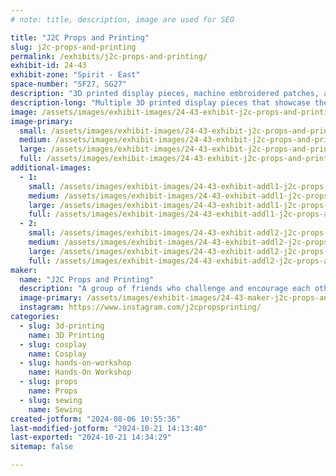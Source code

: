 ```yaml
---
# note: title, description, image are used for SEO

title: "J2C Props and Printing"
slug: j2c-props-and-printing
permalink: /exhibits/j2c-props-and-printing/
exhibit-id: 24-43
exhibit-zone: "Spirit - East"
space-number: "SF27, SG27"
description: "3D printed display pieces, machine embroidered patches, and hands on painting experience."
description-long: "Multiple 3D printed display pieces that showcase the groups expertise in printing, painting, and lighting. The pieces demonstrate various techniques from electronics and lighting, to airbrushing and glow paint. All of the props and miniatures are 3D printed using ABS, PLA, and Resin in a variety of scales from 1/6th to life size. We've been 3D printing for many years and we are eager to share the techniques and experience we've learned along with visitors. Many pieces will be for sale.  This year we will be also hosting a Hands on Workshop where you will be able to paint 3d printed models for a small fee."
image: /assets/images/exhibit-images/24-43-exhibit-j2c-props-and-printing-img-9291-large.JPG
image-primary: 
  small: /assets/images/exhibit-images/24-43-exhibit-j2c-props-and-printing-img-9291-small.JPG
  medium: /assets/images/exhibit-images/24-43-exhibit-j2c-props-and-printing-img-9291-medium.JPG
  large: /assets/images/exhibit-images/24-43-exhibit-j2c-props-and-printing-img-9291-large.JPG
  full: /assets/images/exhibit-images/24-43-exhibit-j2c-props-and-printing-img-9291-full.JPG
additional-images: 
  - 1:
    small: /assets/images/exhibit-images/24-43-exhibit-addl1-j2c-props-and-printing-img-0383-small.JPG
    medium: /assets/images/exhibit-images/24-43-exhibit-addl1-j2c-props-and-printing-img-0383-medium.JPG
    large: /assets/images/exhibit-images/24-43-exhibit-addl1-j2c-props-and-printing-img-0383-large.JPG
    full: /assets/images/exhibit-images/24-43-exhibit-addl1-j2c-props-and-printing-img-0383-full.JPG
  - 2:
    small: /assets/images/exhibit-images/24-43-exhibit-addl2-j2c-props-and-printing-img-1020-small.JPG
    medium: /assets/images/exhibit-images/24-43-exhibit-addl2-j2c-props-and-printing-img-1020-medium.JPG
    large: /assets/images/exhibit-images/24-43-exhibit-addl2-j2c-props-and-printing-img-1020-large.JPG
    full: /assets/images/exhibit-images/24-43-exhibit-addl2-j2c-props-and-printing-img-1020-full.JPG
maker: 
  name: "J2C Props and Printing"
  description: "A group of friends who challenge and encourage each other to learn and improve the quality of their 3D prop printing, cosplay, machine embroidery, model making, and painting"
  image-primary: /assets/images/exhibit-images/24-43-maker-j2c-props-and-printing-j2c-50s-4a-medium.jpg
  instagram: https://www.instagram.com/j2cpropsprinting/
categories: 
  - slug: 3d-printing
    name: 3D Printing
  - slug: cosplay
    name: Cosplay
  - slug: hands-on-workshop
    name: Hands-On Workshop
  - slug: props
    name: Props
  - slug: sewing
    name: Sewing
created-jotform: "2024-08-06 10:55:36"
last-modified-jotform: "2024-10-21 14:13:40"
last-exported: "2024-10-21 14:34:29"
sitemap: false

---
```

